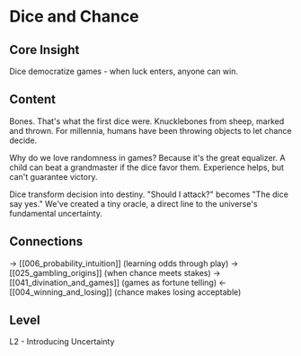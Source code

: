# Dice and Chance
## Core Insight
Dice democratize games - when luck enters, anyone can win.

## Content
Bones. That's what the first dice were. Knucklebones from sheep, marked and thrown. For 
millennia, humans have been throwing objects to let chance decide.

Why do we love randomness in games? Because it's the great equalizer. A child can beat 
a grandmaster if the dice favor them. Experience helps, but can't guarantee victory.

Dice transform decision into destiny. "Should I attack?" becomes "The dice say yes." 
We've created a tiny oracle, a direct line to the universe's fundamental uncertainty.

## Connections
→ [[006_probability_intuition]] (learning odds through play)
→ [[025_gambling_origins]] (when chance meets stakes)
→ [[041_divination_and_games]] (games as fortune telling)
← [[004_winning_and_losing]] (chance makes losing acceptable)

## Level
L2 - Introducing Uncertainty
